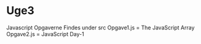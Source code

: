 # Uge3
Javascript Opgaverne Findes under src
Opgave1.js = The JavaScript Array
Opgave2.js = JavaScript Day-1
